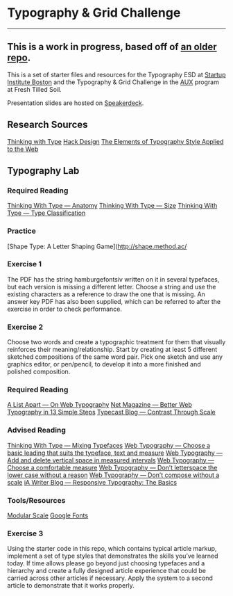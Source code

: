 # Typography & Grid Challenge

-------------------------------------------------------
This is a work in progress, based off of [an older repo](https://github.com/javasteve99/startup-institute-type-files).
-------------------------------------------------------

This is a set of starter files and resources for the Typography ESD at [Startup Institute Boston](http://startupinstitute.com/) and the Typography & Grid Challenge in the [AUX](http://www.freshtilledsoil.com/aux/) program at Fresh Tilled Soil.

Presentation slides are hosted on [Speakerdeck](https://speakerdeck.com/javasteve99/typography-fundamentals).

## Research Sources

[Thinking with Type](http://www.thinkingwithtype.com/)
[Hack Design](http://hackdesign.org/courses/)
[The Elements of Typography Style Applied to the Web](http://webtypography.net/)

## Typography Lab

### Required Reading
[Thinking With Type &mdash; Anatomy](http://www.thinkingwithtype.com/contents/letter/#Anatomy)
[Thinking With Type &mdash; Size](http://www.thinkingwithtype.com/contents/letter/#Size)
[Thinking With Type &mdash; Type Classification](http://www.thinkingwithtype.com/contents/letter/#Type_Classification)

### Practice
[Shape Type: A Letter Shaping Game](http://shape.method.ac/

### Exercise 1
The PDF has the string hamburgefontsiv written on it in several typefaces, but each version is missing a different letter. Choose a string and use the existing characters as a reference to draw the one that is missing. An answer key PDF has also been supplied, which can be referred to after the exercise  in order to check performance.

### Exercise 2
Choose two words and create a typographic treatment for them that visually reinforces their meaning/relationship. Start by creating at least 5 different sketched compositions of the same word pair. Pick one sketch and use any graphics editor, or pen/pencil, to develop it into a more finished and polished composition.

### Required Reading
[A List Apart &mdash; On Web Typography](http://alistapart.com/article/on-web-typography)
[Net Magazine &mdash; Better Web Typography in 13 Simple Steps](http://www.netmagazine.com/features/better-web-typography-few-simple-steps)
[Typecast Blog &mdash; Contrast Through Scale](http://typecast.com/blog/contrast-through-scale)

### Advised Reading
[Thinking With Type &mdash; Mixing Typefaces](http://www.thinkingwithtype.com/contents/letter/#Mixing_Typefaces)
[Web Typography &mdash; Choose a basic leading that suits the typeface, text and measure](http://webtypography.net/Rhythm_and_Proportion/Vertical_Motion/2.2.1/)
[Web Typography &mdash; Add and delete vertical space in measured intervals](http://webtypography.net/Rhythm_and_Proportion/Vertical_Motion/2.2.2/)
[Web Typography &mdash; Choose a comfortable measure](http://webtypography.net/Rhythm_and_Proportion/Horizontal_Motion/2.1.2/)
[Web Typography &mdash; Don’t letterspace the lower case without a reason](http://webtypography.net/Rhythm_and_Proportion/Horizontal_Motion/2.1.7/)
[Web Typography &mdash; Don’t compose without a scale](http://webtypography.net/Harmony_and_Counterpoint/Size/3.1.1/)
[iA Writer Blog &mdash; Responsive Typography: The Basics](http://ia.net/blog/responsive-typography-the-basics/)

### Tools/Resources
[Modular Scale](http://modularscale.com/)
[Google Fonts](http://www.google.com/fonts)

### Exercise 3
Using the starter code in this repo, which contains typical article markup, implement a set of type styles that demonstrates the skills you’ve learned today. If time allows please go beyond just choosing typefaces and a hierarchy and create a fully designed article experience that could be carried across other articles if necessary. Apply the system to a second article to demonstrate that it works properly.